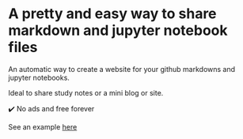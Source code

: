 # A pretty and easy way to share markdown and jupyter notebook files

An automatic way to create a website for your github markdowns and jupyter notebooks. 

Ideal to share study notes or a mini blog or site.

✔️ No ads and free forever

See an example [here](https://drawmy.site/?ghrepo=microsoft%2FAI-For-Beginners)

